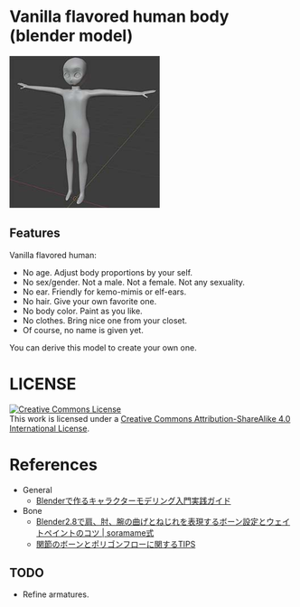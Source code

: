 # Vanilla flavored human body (blender model)

[![.github/image.jpg](.github/image.jpg)](.github/image.jpg)

## Features

Vanilla flavored human:

- No age. Adjust body proportions by your self.
- No sex/gender. Not a male. Not a female. Not any sexuality.
- No ear. Friendly for kemo-mimis or elf-ears.
- No hair. Give your own favorite one.
- No body color. Paint as you like.
- No clothes. Bring nice one from your closet.
- Of course, no name is given yet.

You can derive this model to create your own one.

# LICENSE

<a rel="license" href="http://creativecommons.org/licenses/by-sa/4.0/"><img alt="Creative Commons License" style="border-width:0" src="https://i.creativecommons.org/l/by-sa/4.0/88x31.png" /></a><br />This work is licensed under a <a rel="license" href="http://creativecommons.org/licenses/by-sa/4.0/">Creative Commons Attribution-ShareAlike 4.0 International License</a>.

# References

- General
  - [Blenderで作るキャラクターモデリング入門実践ガイド](https://www.amazon.co.jp/dp/B091KQFSRC)
- Bone
  - [Blender2.8で肩、肘、腕の曲げとねじれを表現するボーン設定とウェイトペイントのコツ | soramame式](https://mrsoramame.jpn.org/archives/1381)
  - [関節のボーンとポリゴンフローに関するTIPS](https://dskjal.com/blender/joint-tips.html)

## TODO

- Refine armatures.
